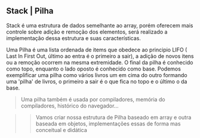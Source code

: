 ## Stack | Pilha 

Stack é uma estrutura de dados semelhante ao array, porém oferecem mais controle sobre adição e remoção dos elementos, será realizado a implementação dessa estrutura e suas características.

Uma Pilha é uma lista ordenada de items que obedece ao principio LIFO ( Last In First Out, último ao entra é o primeiro a sair), a adição de novos itens  ou a remoção ocorrem na mesma extremidade. O final da pilha é conhecido como topo, enquanto o lado oposto é conhecido como base. Podemos exemplificar uma pilha como vários livros um em cima do outro formando uma 'pilha' de livros, o primeiro a sair é o que fica no topo e o último o da base.

> Uma pilha também é usada por compiladores, memória do compiladores, histórico do navegador...

>>Vamos criar nossa estrutura de Pilha baseado em array e outra baseada em objetos, implementações essas de forma mas conceitual e didática
